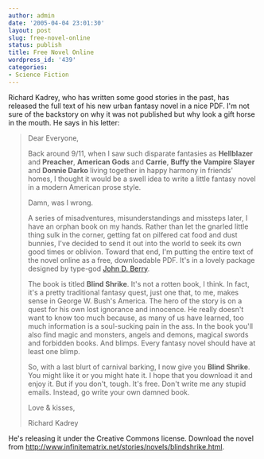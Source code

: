 ```yaml
---
author: admin
date: '2005-04-04 23:01:30'
layout: post
slug: free-novel-online
status: publish
title: Free Novel Online
wordpress_id: '439'
categories:
- Science Fiction
---
```

<p>Richard Kadrey, who has written some good stories in the past, has released 
the full text of his new urban fantasy novel in a nice PDF. I&#39;m not sure of the 
backstory on why it was not published but why look a gift horse in the mouth. He 
says in his letter:</p>
<blockquote>
	<p>Dear Everyone,</p>
	<p>Back around 9/11, when I saw such disparate fantasies as <strong>
	Hellblazer</strong> and <strong>Preacher</strong>, <strong>American Gods</strong> 
	and <strong>Carrie</strong>, <strong>Buffy the Vampire Slayer</strong> and
	<strong>Donnie Darko</strong> living together in happy harmony in friends&#39; 
	homes, I thought it would be a swell idea to write a little fantasy novel in 
	a modern American prose style. </p>
	<p>Damn, was I wrong.</p>
	<p>A series of misadventures, misunderstandings and missteps later, I have 
	an orphan book on my hands. Rather than let the gnarled little thing sulk in 
	the corner, getting fat on pilfered cat food and dust bunnies, I&#39;ve decided 
	to send it out into the world to seek its own good times or oblivion. Toward 
	that end, I&#39;m putting the entire text of the novel online as a free, 
	downloadable PDF. It&#39;s in a lovely package designed by type-god
	<a href="http://www.creativepro.com/author/home/951.html">John D. Berry</a>.</p>
	<p>The book is titled <b>Blind Shrike</b>. It&#39;s not a rotten book, I think. 
	In fact, it&#39;s a pretty traditional fantasy quest, just one that, to me, 
	makes sense in George W. Bush&#39;s America. The hero of the story is on a quest 
	for his own lost ignorance and innocence. He really doesn&#39;t want to know too 
	much because, as many of us have learned, too much information is a 
	soul-sucking pain in the ass. In the book you&#39;ll also find magic and 
	monsters, angels and demons, magical swords and forbidden books. And blimps. 
	Every fantasy novel should have at least one blimp.</p>
	<p>So, with a last blurt of carnival barking, I now give you <b>Blind Shrike</b>. 
	You might like it or you might hate it. I hope that you download it and 
	enjoy it. But if you don&#39;t, tough. It&#39;s free. Don&#39;t write me any stupid 
	emails. Instead, go write your own damned book. </p>
	<p>Love &amp; kisses,</p>
	<p>Richard Kadrey</p>
</blockquote>
<p>He&#39;s releasing it under the Creative Commons license. Download the novel from
<a href="http://www.infinitematrix.net/stories/novels/blindshrike.html">
http://www.infinitematrix.net/stories/novels/blindshrike.html</a>. </p>
